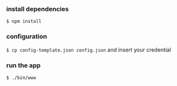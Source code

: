 ### install dependencies
`$ npm install`

### configuration
`$ cp config-template.json config.json` and insert your credential

### run the app
`$ ./bin/www`
